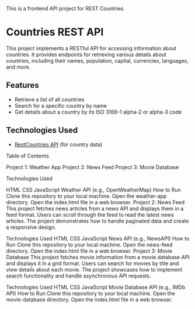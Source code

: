 This is a frontend API project for REST Countries.


# Countries REST API

This project implements a RESTful API for accessing information about countries. It provides endpoints for retrieving various details about countries, including their names, population, capital, currencies, languages, and more.

## Features

- Retrieve a list of all countries
- Search for a specific country by name
- Get details about a country by its ISO 3166-1 alpha-2 or alpha-3 code

## Technologies Used

- [RestCountries API](https://restcountries.com) (for country data)






Table of Contents

Project 1: Weather App
Project 2: News Feed
Project 3: Movie Database


Technologies Used

HTML
CSS
JavaScript
Weather API (e.g., OpenWeatherMap)
How to Run
Clone this repository to your local machine.
Open the weather-app directory.
Open the index.html file in a web browser.
Project 2: News Feed
This project fetches news articles from a news API and displays them in a feed format. Users can scroll through the feed to read the latest news articles. The project demonstrates how to handle paginated data and create a responsive design.

Technologies Used
HTML
CSS
JavaScript
News API (e.g., NewsAPI)
How to Run
Clone this repository to your local machine.
Open the news-feed directory.
Open the index.html file in a web browser.
Project 3: Movie Database
This project fetches movie information from a movie database API and displays it in a grid format. Users can search for movies by title and view details about each movie. The project showcases how to implement search functionality and handle asynchronous API requests.

Technologies Used
HTML
CSS
JavaScript
Movie Database API (e.g., IMDb API)
How to Run
Clone this repository to your local machine.
Open the movie-database directory.
Open the index.html file in a web browser.
